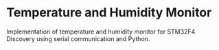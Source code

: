 # Temperature and Humidity Monitor
Implementation of temperature and humidity monitor for STM32F4 Discovery using serial communication and Python.
